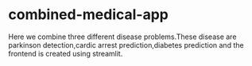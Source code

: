 # combined-medical-app
Here we combine three different disease problems.These disease are parkinson detection,cardic arrest prediction,diabetes prediction and the frontend is created using streamlit.
